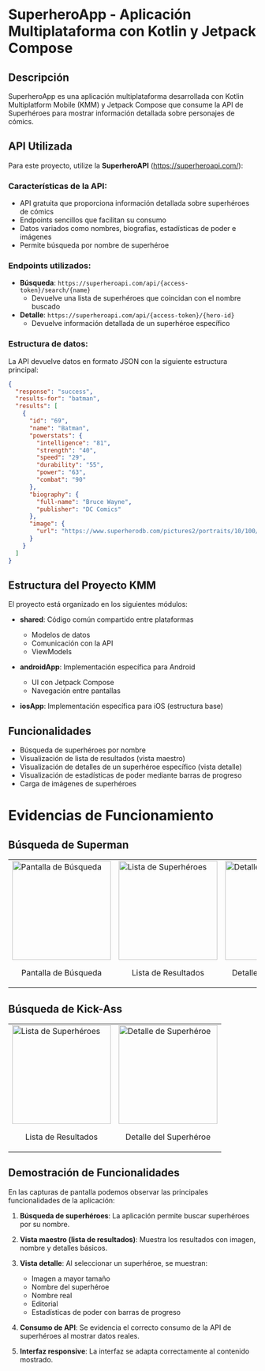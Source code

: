 # SuperheroApp - Aplicación Multiplataforma con Kotlin y Jetpack Compose

## Descripción
SuperheroApp es una aplicación multiplataforma desarrollada con Kotlin Multiplatform Mobile (KMM) y Jetpack Compose que consume la API de Superhéroes para mostrar información detallada sobre personajes de cómics.

## API Utilizada
Para este proyecto, utilize la **SuperheroAPI** (https://superheroapi.com/):

### Características de la API:
- API gratuita que proporciona información detallada sobre superhéroes de cómics
- Endpoints sencillos que facilitan su consumo
- Datos variados como nombres, biografías, estadísticas de poder e imágenes
- Permite búsqueda por nombre de superhéroe

### Endpoints utilizados:
- **Búsqueda**: `https://superheroapi.com/api/{access-token}/search/{name}`
  - Devuelve una lista de superhéroes que coincidan con el nombre buscado
- **Detalle**: `https://superheroapi.com/api/{access-token}/{hero-id}`
  - Devuelve información detallada de un superhéroe específico

### Estructura de datos:
La API devuelve datos en formato JSON con la siguiente estructura principal:
```json
{
  "response": "success",
  "results-for": "batman",
  "results": [
    {
      "id": "69",
      "name": "Batman",
      "powerstats": {
        "intelligence": "81",
        "strength": "40",
        "speed": "29",
        "durability": "55",
        "power": "63",
        "combat": "90"
      },
      "biography": {
        "full-name": "Bruce Wayne",
        "publisher": "DC Comics"
      },
      "image": {
        "url": "https://www.superherodb.com/pictures2/portraits/10/100/639.jpg"
      }
    }
  ]
}
```

## Estructura del Proyecto KMM
El proyecto está organizado en los siguientes módulos:

- **shared**: Código común compartido entre plataformas
  - Modelos de datos
  - Comunicación con la API
  - ViewModels

- **androidApp**: Implementación específica para Android
  - UI con Jetpack Compose
  - Navegación entre pantallas

- **iosApp**: Implementación específica para iOS (estructura base)

## Funcionalidades
- Búsqueda de superhéroes por nombre
- Visualización de lista de resultados (vista maestro)
- Visualización de detalles de un superhéroe específico (vista detalle)
- Visualización de estadísticas de poder mediante barras de progreso
- Carga de imágenes de superhéroes

# Evidencias de Funcionamiento

## Búsqueda de Superman

<table>
  <tr>
    <td width="33%">
      <img src="https://github.com/user-attachments/assets/66eb4636-ea6d-4095-93d3-d1488bceb072" alt="Pantalla de Búsqueda" width="200"/>
      <p align="center">Pantalla de Búsqueda</p>
    </td>
    <td width="33%">
      <img src="https://github.com/user-attachments/assets/fc49e49d-1519-4f98-836f-f780eac91b79" alt="Lista de Superhéroes" width="200"/>
      <p align="center">Lista de Resultados</p>
    </td>
    <td width="33%">
      <img src="https://github.com/user-attachments/assets/a49e5603-3df5-483e-83ef-c7416c5a470f" alt="Detalle de Superhéroe" width="200"/>
      <p align="center">Detalle del Superhéroe</p>
    </td>
  </tr>
</table>

## Búsqueda de Kick-Ass

<table>
  <tr>
    <td width="50%">
      <img src="https://github.com/user-attachments/assets/2a459001-623c-4719-9130-dc27b666d21a" alt="Lista de Superhéroes" width="200"/>
      <p align="center">Lista de Resultados</p>
    </td>
    <td width="50%">
      <img src="https://github.com/user-attachments/assets/ae801f14-7570-47e1-9378-9783a7d65716" alt="Detalle de Superhéroe" width="200"/>
      <p align="center">Detalle del Superhéroe</p>
    </td>
  </tr>
</table>

## Demostración de Funcionalidades

En las capturas de pantalla podemos observar las principales funcionalidades de la aplicación:

1. **Búsqueda de superhéroes**: La aplicación permite buscar superhéroes por su nombre.

2. **Vista maestro (lista de resultados)**: Muestra los resultados con imagen, nombre y detalles básicos.

3. **Vista detalle**: Al seleccionar un superhéroe, se muestran:
   - Imagen a mayor tamaño
   - Nombre del superhéroe
   - Nombre real
   - Editorial
   - Estadísticas de poder con barras de progreso

4. **Consumo de API**: Se evidencia el correcto consumo de la API de superhéroes al mostrar datos reales.

5. **Interfaz responsive**: La interfaz se adapta correctamente al contenido mostrado.
